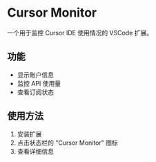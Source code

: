 # Cursor Monitor

一个用于监控 Cursor IDE 使用情况的 VSCode 扩展。

## 功能
- 显示账户信息
- 监控 API 使用量
- 查看订阅状态

## 使用方法
1. 安装扩展
2. 点击状态栏的 "Cursor Monitor" 图标
3. 查看详细信息 